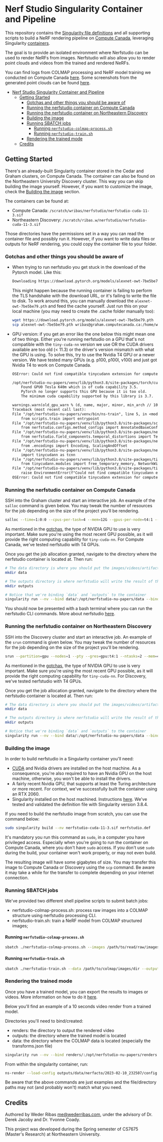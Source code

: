 # Nerf Studio Singularity Container and Pipeline

This repository contains the [Singularity file definitions](https://docs.sylabs.io/guides/3.8/user-guide/definition_files.html) and all supporting scripts to build a NeRF rendering pipeline on [Compute Canada](https://docs.alliancecan.ca/wiki/Technical_documentation), leveraging Singularity [containers](https://docs.sylabs.io/guides/3.8/user-guide/index.html).

The goal is to provide an isolated environment where Nerfstudio can be used to render NeRFs from images. Nerfstudio will also allow you to render point clouds and videos from the trained and rendered NeRFs.

You can find logs from COLMAP processing and NeRF model training we conducted on Compute Canada [here](https://github.com/NUPapers-Spring23/nerfstudio-singularity/tree/main/compute-canada-runs). Some screenshots from the generated point clouds can be found [here](https://drive.google.com/drive/folders/1YfBj4IUEOVzwN7zbV7W5ibp_jm1Gz4ew?usp=sharing).

- [Nerf Studio Singularity Container and Pipeline](#nerf-studio-singularity-container-and-pipeline)
  - [Getting Started](#getting-started)
    - [Gotchas and other things you should be aware of](#gotchas-and-other-things-you-should-be-aware-of)
    - [Running the nerfstudio container on Compute Canada](#running-the-nerfstudio-container-on-compute-canada)
    - [Running the nerfstudio container on Northeastern Discovery](#running-the-nerfstudio-container-on-northeastern-discovery)
    - [Building the image](#building-the-image)
    - [Running SBATCH jobs](#running-sbatch-jobs)
      - [Running `nerfstudio-colmap-process.sh`](#running-nerfstudio-colmap-processsh)
      - [Running `nerfstudio-train.sh`](#running-nerfstudio-trainsh)
    - [Rendering the trained mode](#rendering-the-trained-mode)
  - [Credits](#credits)

## Getting Started

There's an already-built Singularity container stored in the Cedar and Graham clusters, on Compute Canada. The container can also be found on the Northeastern University Discovery cluster. This way you can skip building the image yourself. However, if you want to customize the image, check the [Building the image](#building-the-image) section.

The containers can be found at:
* Compute Canada: `/scratch/wribas/nerfstudio/nerfstudio-cuda-11-3.sif`
* Northeastern Discovery: `/scratch/ribas.w/nerfstudio/nerfstudio-cuda-11-3.sif`

Those directories have the permissions set in a way you can read the container file and possibly run it. However, if you want to write data files or outputs for NeRF rendering, you could copy the container file to your folder.

### Gotchas and other things you should be aware of

* When trying to run nerfstudio you get stuck in the download of the Pytorch model. Like this:
    ```txt
    Downloading https://download.pytorch.org/models/alexnet-owt-7be5be79.pt to /home/wribas/.cache/torch/hub/checkpoints/alexnet-owt-7be5be79.pth
    ```
    This might happen because the running container is failing to perform the TLS handshake with the download URL, or it's failing to write the file to disk. To work around this, you can manually download the `alexnet-owt-7be5be79.pth` and feed the cache yourself. Just run this on your local machine (you may need to create the .cache folder manually too):

    ```bash
    wget https://download.pytorch.org/models/alexnet-owt-7be5be79.pth
    scp alexnet-owt-7be5be79.pth wribas@graham.computecanada.ca:/home/wribas/.cache/torch/hub/checkpoints/alexnet-owt-7be5be79.pth
    ```

* GPU version: if you get an error like the one below this might mean one of two things. Either you're running nerfstudio on a GPU that's not compatible with the `tiny-cuda-nn` version we use OR the CUDA drivers available are too old (< 11.3) or the driver's version mismatch with what the GPU is using. To solve this, try to use the Nvidia T4 GPU or a newer version. We have tested many GPUs (e.g. p100, p100l, v100) and just got Nvidia T4 to work on Compute Canada.

    ```txt
    OSError: Could not find compatible tinycudann extension for compute capability 35.

    /opt/nerfstudio-nu-papers/venv/lib/python3.8/site-packages/torch/cuda/__init__.py:123: UserWarning:
        Found GPU0 Tesla K40m which is of cuda capability 3.5.
        PyTorch no longer supports this GPU because it is too old.
        The minimum cuda capability supported by this library is 3.7.

    warnings.warn(old_gpu_warn % (d, name, major, minor, min_arch // 10, min_arch % 10))
    Traceback (most recent call last):
    File "/opt/nerfstudio-nu-papers/venv/bin/ns-train", line 5, in <module>
        from scripts.train import entrypoint
    File "/opt/nerfstudio-nu-papers/venv/lib/python3.8/site-packages/scripts/train.py", line 49, in <module>
        from nerfstudio.configs.method_configs import AnnotatedBaseConfigUnion
    File "/opt/nerfstudio-nu-papers/venv/lib/python3.8/site-packages/nerfstudio/configs/method_configs.py", line 47, in <module>
        from nerfstudio.field_components.temporal_distortions import TemporalDistortionKind
    File "/opt/nerfstudio-nu-papers/venv/lib/python3.8/site-packages/nerfstudio/field_components/__init__.py", line 17, in <module>
        from .encodings import Encoding, ScalingAndOffset
    File "/opt/nerfstudio-nu-papers/venv/lib/python3.8/site-packages/nerfstudio/field_components/encodings.py", line 34, in <module>
        import tinycudann as tcnn
    File "/opt/nerfstudio-nu-papers/venv/lib/python3.8/site-packages/tinycudann/__init__.py", line 9, in <module>
        from tinycudann.modules import free_temporary_memory, NetworkWithInputEncoding, Network, Encoding
    File "/opt/nerfstudio-nu-papers/venv/lib/python3.8/site-packages/tinycudann/modules.py", line 58, in <module>
        raise EnvironmentError(f"Could not find compatible tinycudann extension for compute capability {system_compute_capability}.")
    OSError: Could not find compatible tinycudann extension for compute capability 35.
    ```

### Running the nerfstudio container on Compute Canada

SSH into the Graham cluster and start an interactive job. An example of the `salloc` command is given below. You may tweak the number of resources for the job depending on the size of the project you'll be rendering.

```bash
salloc --time=1:0:0 --cpus-per-task=4 --mem=12G --gpus-per-node=t4:1 --account=<replace_me>
```

As mentioned in the [gotchas](#gotchas-and-other-things-you-should-be-aware-of), the type of NVIDIA GPU to use is very important. Make sure you're using the most recent GPU possible, as it will provide the right computing capability for `tiny-cuda-nn`. For Compute Canada, we've tested nerfstudio with T4 GPUs.

Once you get the job allocation granted, navigate to the directory where the nerfstudio container is located at. Then run:

```bash
# The data directory is where you should put the images/videos/artifacts you want nerfstudio to use
mkdir data

# The outputs directory is where nerfstudio will write the result of the renderings
mkdir outputs

# Notice that we're binding `data` and `outputs` to the container
singularity run --nv --bind data/:/opt/nerfstudio-nu-papers/data --bind outputs/:/opt/nerfstudio-nu-papers/outputs nerfstudio-cuda-11-3.sif
```

You should now be presented with a bash terminal where you can run the nerfstudio CLI commands. More about nerfstudio [here](https://docs.nerf.studio/en/latest/quickstart/first_nerf.html).

### Running the nerfstudio container on Northeastern Discovery

SSH into the Discovery cluster and start an interactive job. An example of the `srun` command is given below. You may tweak the number of resources for the job depending on the size of the project you'll be rendering.

```bash
srun --partition=gpu --nodes=1 --pty --gres=gpu:t4:1 --ntasks=2 --mem=4GB --time=01:00:00 /bin/bash
```

As mentioned in the [gotchas](#gotchas-and-other-things-you-should-be-aware-of), the type of NVIDIA GPU to use is very important. Make sure you're using the most recent GPU possible, as it will provide the right computing capability for `tiny-cuda-nn`. For Discovery, we've tested nerfstudio with T4 GPUs.

Once you get the job allocation granted, navigate to the directory where the nerfstudio container is located at. Then run:

```bash
# The data directory is where you should put the images/videos/artifacts you want nerfstudio to use
mkdir data

# The outputs directory is where nerfstudio will write the result of the renderings
mkdir outputs

# Notice that we're binding `data` and `outputs` to the container
singularity run --nv --bind data/:/opt/nerfstudio-nu-papers/data --bind outputs/:/opt/nerfstudio-nu-papers/outputs nerfstudio-cuda-11-3.sif
```

### Building the image

In order to build nerfstudio in a Singularity container you'll need:
- [CUDA](https://docs.nvidia.com/cuda/cuda-installation-guide-microsoft-windows/contents.html) and Nvidia drivers are installed on the host machine. As a consequence, you're also required to have an Nvidia GPU on the host machine, otherwise, you won't be able to install the drivers.
- A fairly recent Nvidia GPU, that supports at least the Turing architecture or more recent. For context, we've successfully built the container using an RTX 2060.
- Singularity installed on the host machined. Instructions [here](https://docs.sylabs.io/guides/3.8/user-guide/introduction.html). We've tested and validated the definition file with Singularity version 3.8.4.

If you need to build the nerfstudio image from scratch, you can use the command below:

```bash
sudo singularity build --nv nerfstudio-cuda-11-3.sif nerfstudio.def
```

It's mandatory you run this command as `sudo`, in a computer you have privileged access. Especially when you're going to run the container on Compute Canada, where you don't have `sudo` access. If you don't use `sudo` during the build, your container won't work properly, or may not even build.

The resulting image will have some gigabytes of size. You may transfer this image to Compute Canada or Discovery using the `scp` command. Be aware it may take a while for the transfer to complete depending on your internet connection.

### Running SBATCH jobs

We've provided two different shell pipeline scripts to submit batch jobs:
* nerfstudio-colmap-process.sh: process raw images into a COLMAP structure using nerfstudio processing CLI.
* nerfstudio-train.sh: train a NeRF model from COLMAP structured images;

#### Running `nerfstudio-colmap-process.sh`

```bash
sbatch ./nerfstudio-colmap-process.sh --images /path/to/read/raw/images --output /path/to/save/colmap
```

#### Running `nerfstudio-train.sh`

```bash
sbatch ./nerfstudio-train.sh --data /path/to/colmap/images/dir --output /path/to/save/nerf/output
```

### Rendering the trained mode

Once you have a trained model, you can export the results to images or videos. More information on how to do it [here](https://docs.nerf.studio/en/latest/reference/cli/ns_render.html).

Below you'll find an example of a 10 seconds video render from a trained model.

Directories you'll need to bind/created:
- renders: the directory to output the rendered video
- outputs: the directory where the trained model is located
- data: the directory where the COLMAP data is located (especially the transforms.json file)

```bash
singularity run --nv --bind renders/:/opt/nerfstudio-nu-papers/renders --bind outputs/:/opt/nerfstudio-nu-papers/outputs --bind data/nerfstudio/poster/:/opt/nerfstudio-nu-papers/data nerfstudio-cuda-11-3.sif
```

From within the singularity container, run:

```bash
ns-render --load-config outputs/data/nerfacto/2023-02-10_232507/config.yml --output-path renders/nerfstudio-poster-sample-camera-path.mp4 --seconds 10 --output-format video --camera-path-filename data/base_cam.json
```

Be aware that the above commands are just examples and the file/directory paths may not (and probably won't) match what you need.

## Credits

Authored by Weder Ribas <me@wederribas.com>, under the advisory of Dr. Derek Jacoby and Dr. Yvonne Coady.

This project was developed during the Spring semester of CS7675 (Master's Research) at Northeastern University.
